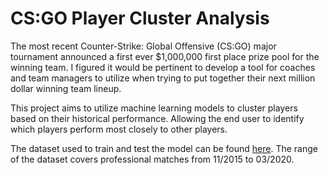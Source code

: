 # CS:GO Player Cluster Analysis

The most recent Counter-Strike: Global Offensive (CS:GO) major tournament announced a first ever $1,000,000 first place prize pool for the winning team. I figured it would be pertinent to develop a tool for coaches and team managers to utilize when trying to put together their next million dollar winning team lineup.

This project aims to utilize machine learning models to cluster players based on their historical performance. Allowing the end user to identify which players perform most closely to other players.

The dataset used to train and test the model can be found [here](https://www.kaggle.com/mateusdmachado/csgo-professional-matches). The range of the dataset covers professional matches from 11/2015 to 03/2020.
